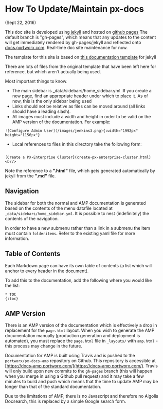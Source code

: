 # How To Update/Maintain px-docs
(Sept 22, 2016)

This doc site is developed using [jekyll](https://jekyllrb.com/) and hosted on [github pages](https://pages.github.com/)
The default branch is "gh-pages", which means that any updates to the content will get immediately rendered by gh-pages/jekyll and reflected onto [docs.portworx.com](http://docs.portworx.com).   Real-time doc site maintenance for now.

The template for this site is based on [this documentation template](http://idratherbewriting.com/documentation-theme-jekyll/) for jekyll

There are lots of files from the original template that have been left here for reference, but which aren't actually being used.

Most important things to know:

  + The main sidebar is _data/sidebars/home_sidebar.yml.   If you create a new page, find an appropriate header under which to place it.  As of now, this is the only sidebar being used
  + Links should not be relative as files can be moved around (all links should have a leading slash).
  + All images must include a width and height in order to be valid on the AMP version of the documentation. For example:
```
![Configure Admin User](/images/jenkins3.png){:width="1992px" height="1156px"}
```
  + Local references to files in this directory take the following form:  
 ```
 
[Create a PX-Enterprise Cluster](create-px-enterprise-cluster.html)  <br/>
 
 ```
Note the reference to a **".html"** file, which gets generated automatically by jekyll from the **".md"** file.


## Navigation

The sidebar for both the normal and AMP documentation is generated based on the contents of the menu datafile located at `_data/sidebars/home_sidebar.yml`. 
It is possible to nest (indefinitely) the contents of the navigation.

In order to have a new submenu rather than a link in a submenu the item must contain `folderitems`. 
Refer to the existing yaml file for more information.


## Table of Contents

Each Markdown page can have its own table of contents (a list which will anchor to every header in the document).

To add this to the documentation, add the following where you would like the list:

```
* TOC
{:toc}
```


## AMP Version

There is an AMP version of the documentation which is effectively a drop in replacement for the `page.html` layout. 
When you wish to generate the AMP documentation manually (production generation and deployment is automated), you must replace the `page.html` file in `_layouts/` with `amp.html` - this process may change in the future.

Documentation for AMP is built using Travis and is pushed to the `portworx/px-docs-amp` repository on Github. 
This repository is accessible at [https://docs-amp.portworx.com/](https://docs-amp.portworx.com/). 
Travis will only build upon new commits to the `gh-pages` branch (this will happen when you merge in using a Github pull request) and it may take a few minutes to build and push which means that the time to update AMP may be longer than that of the standard documentation.

Due to the limitations of AMP, there is no Javascript and therefore no Algolia Docsearch, this is replaced by a simple Google search form.
